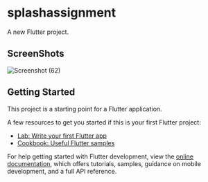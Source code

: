 # splashassignment

A new Flutter project.

## ScreenShots

![Screenshot (62)](https://github.com/trsrathnayaka/Splash_Screen_Assignment-/assets/97075043/e4b2a964-e1d2-49af-a1d3-6fbc244c8a22)


## Getting Started

This project is a starting point for a Flutter application.

A few resources to get you started if this is your first Flutter project:

- [Lab: Write your first Flutter app](https://docs.flutter.dev/get-started/codelab)
- [Cookbook: Useful Flutter samples](https://docs.flutter.dev/cookbook)

For help getting started with Flutter development, view the
[online documentation](https://docs.flutter.dev/), which offers tutorials,
samples, guidance on mobile development, and a full API reference.

